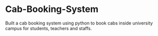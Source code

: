 # Cab-Booking-System
Built a cab booking system using python to book cabs inside university campus for students, teachers and staffs.
